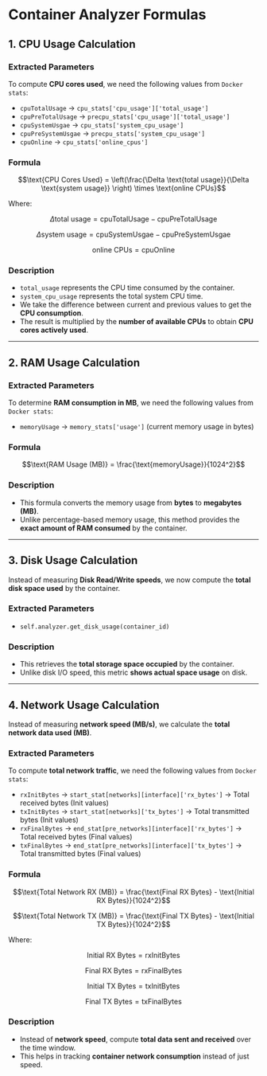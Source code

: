 # **Container Analyzer Formulas**

## **1. CPU Usage Calculation**

### **Extracted Parameters**

To compute **CPU cores used**, we need the following values from `Docker stats`:

- `cpuTotalUsage` → `cpu_stats['cpu_usage']['total_usage']`
- `cpuPreTotalUsage` → `precpu_stats['cpu_usage']['total_usage']`
- `cpuSystemUsgae` → `cpu_stats['system_cpu_usage']`
- `cpuPreSystemUsgae` → `precpu_stats['system_cpu_usage']`
- `cpuOnline` → `cpu_stats['online_cpus']`

### **Formula**

$$\text{CPU Cores Used} = \left(\frac{\Delta \text{total usage}}{\Delta \text{system usage}} \right) \times \text{online CPUs}$$

Where:

$$\Delta \text{total usage} = \text{cpuTotalUsage} - \text{cpuPreTotalUsage}$$

$$\Delta \text{system usage} = \text{cpuSystemUsgae} - \text{cpuPreSystemUsgae}$$

$$\text{online CPUs} = \text{cpuOnline}$$

### **Description**

- `total_usage` represents the CPU time consumed by the container.
- `system_cpu_usage` represents the total system CPU time.
- We take the difference between current and previous values to get the **CPU consumption**.
- The result is multiplied by the **number of available CPUs** to obtain **CPU cores actively used**.

---

## **2. RAM Usage Calculation**

### **Extracted Parameters**

To determine **RAM consumption in MB**, we need the following values from `Docker stats`:

- `memoryUsage` → `memory_stats['usage']` (current memory usage in bytes)

### **Formula**

$$\text{RAM Usage (MB)} = \frac{\text{memoryUsage}}{1024^2}$$

### **Description**

- This formula converts the memory usage from **bytes** to **megabytes (MB)**.
- Unlike percentage-based memory usage, this method provides the **exact amount of RAM consumed** by the container.

---

## **3. Disk Usage Calculation**

Instead of measuring **Disk Read/Write speeds**, we now compute the **total disk space used** by the container.

### **Extracted Parameters**

- `self.analyzer.get_disk_usage(container_id)`

### **Description**
- This retrieves the **total storage space occupied** by the container.
- Unlike disk I/O speed, this metric **shows actual space usage** on disk.

---

## **4. Network Usage Calculation**
Instead of measuring **network speed (MB/s)**, we calculate the **total network data used (MB)**.

### **Extracted Parameters**

To compute **total network traffic**, we need the following values from `Docker stats`:

- `rxInitBytes` → `start_stat[networks][interface]['rx_bytes']` → Total received bytes (Init values)
- `txInitBytes` → `start_stat[networks]['tx_bytes']` → Total transmitted bytes (Init values)
- `rxFinalBytes` → `end_stat[pre_networks][interface]['rx_bytes']` → Total received bytes (Final values)
- `txFinalBytes` → `end_stat[pre_networks][interface]['tx_bytes']` → Total transmitted bytes (Final values)

### **Formula**

$$\text{Total Network RX (MB)} = \frac{\text{Final RX Bytes} - \text{Initial RX Bytes}}{1024^2}$$

$$\text{Total Network TX (MB)} = \frac{\text{Final TX Bytes} - \text{Initial TX Bytes}}{1024^2}$$

Where:

$$\text{Initial RX Bytes} = \text{rxInitBytes}$$

$$\text{Final RX Bytes} = \text{rxFinalBytes}$$

$$\text{Initial TX Bytes} = \text{txInitBytes}$$

$$\text{Final TX Bytes} = \text{txFinalBytes}$$

### **Description**
- Instead of **network speed**, compute **total data sent and received** over the time window.
- This helps in tracking **container network consumption** instead of just speed.
